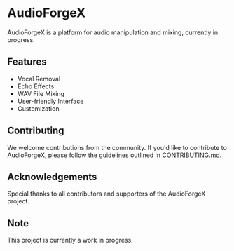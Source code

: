 # AudioForgeX

AudioForgeX is a platform for audio manipulation and mixing, currently in progress.

## Features

- Vocal Removal
- Echo Effects
- WAV File Mixing
- User-friendly Interface
- Customization

## Contributing

We welcome contributions from the community. If you'd like to contribute to AudioForgeX, please follow the guidelines outlined in [CONTRIBUTING.md](CONTRIBUTING.md).

## Acknowledgements

Special thanks to all contributors and supporters of the AudioForgeX project.

## Note

This project is currently a work in progress.
